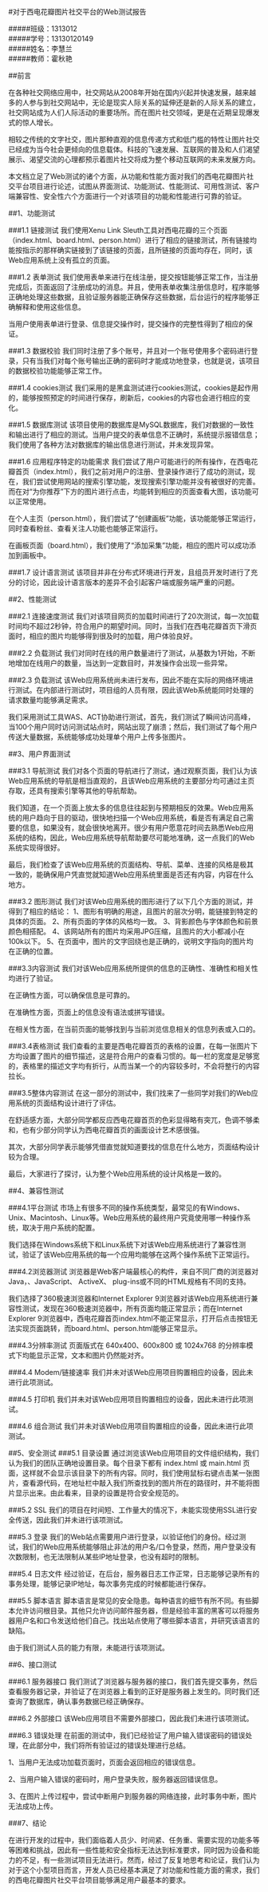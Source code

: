 #对于西电花瓣图片社交平台的Web测试报告

#####班级：1313012            
#####学号：13130120149        
#####姓名：李慧兰             
#####教师：霍秋艳             

##前言

在各种社交网络应用中，社交网站从2008年开始在国内兴起并快速发展，越来越多的人参与到社交网站中，无论是现实人际关系的延伸还是新的人际关系的建立，社交网站成为人们人际活动的重要场所。而在图片社交领域，更是在近期呈现爆发式的惊人增长。

相较之传统的文字社交，图片那种直观的信息传递方式和低门槛的特性让图片社交已经成为当今社会更倾向的信息载体。科技的飞速发展、互联网的普及和人们渴望展示、渴望交流的心理都预示着图片社交将成为整个移动互联网的未来发展方向。

本文档立足了Web测试的诸个方面，从功能和性能方面对我们的西电花瓣图片社交平台项目进行论述，试图从界面测试、功能测试、性能测试、可用性测试、客户端兼容性、安全性六个方面进行一个对该项目的功能和性能进行可靠的验证。

##1、功能测试

###1.1 链接测试
我们使用Xenu Link Sleuth工具对西电花瓣的三个页面（index.html、board.html、person.html）进行了相应的链接测试，所有链接均能按指示的那样确实链接到了该链接的页面，且所链接的页面均存在，同时，该Web应用系统上没有孤立的页面。

###1.2 表单测试
我们使用表单来进行在线注册，提交按钮能够正常工作，当注册完成后，页面返回了注册成功的消息。并且，使用表单收集注册信息时，程序能够正确地处理这些数据，且验证服务器能正确保存这些数据，后台运行的程序能够正确解释和使用这些信息。

当用户使用表单进行登录、信息提交操作时，提交操作的完整性得到了相应的保证。

###1.3 数据校验
我们同时注册了多个账号，并且对一个账号使用多个密码进行登录，只有当我们对每个账号输出正确的密码时才能成功地登录，也就是说，该项目的数据校验功能能够正常工作。

###1.4 cookies测试
我们采用的是黑盒测试进行cookies测试，cookies是起作用的，能够按照预定的时间进行保存，刷新后，cookies的内容也会进行相应的变化。

###1.5 数据库测试
该项目使用的数据库是MySQL数据库，我们对数据的一致性和输出进行了相应的测试。当用户提交的表单信息不正确时，系统提示报错信息；我们使用了各种方法对数据库的输出信息进行测试，并未发现异常。

###1.6 应用程序特定的功能需求
我们尝试了用户可能进行的所有操作，在西电花瓣首页（index.html），我们之前对用户的注册、登录操作进行了成功的测试，现在，我们尝试使用网站的搜索引擎功能，发现搜索引擎功能并没有被很好的完善。而在对“为你推荐”下方的图片进行点击，均能转到相应的页面查看大图，该功能可以正常使用。

在个人主页（person.html），我们尝试了“创建画板”功能，该功能能够正常运行，同时查看粉丝、查看关注人功能也能够正常运行。

在画板页面（board.html），我们使用了“添加采集”功能，相应的图片可以成功添加到画板中。

###1.7 设计语言测试
该项目并非在分布式环境进行开发，且组员开发时进行了充分的讨论，因此设计语言版本的差异不会引起客户端或服务端严重的问题。

##2、性能测试

###2.1 连接速度测试
我们对该项目网页的加载时间进行了20次测试，每一次加载时间均不超过2秒钟，符合用户的期望时间。同时，当我们在西电花瓣首页下滑页面时，相应的图片均能够得到很及时的加载，用户体验良好。

###2.2 负载测试
我们对同时在线的用户数量进行了测试，从基数为1开始，不断地增加在线用户的数量，当达到一定数目时，并发操作会出现一些异常。

###2.3 负载测试
该Web应用系统尚未进行发布，因此不能在实际的网络环境进行测试。在内部进行测试时，项目组的人员有限，因此该Web系统能同时处理的请求数量均能够满足需求。

我们采用测试工具WAS、ACT协助进行测试，首先，我们测试了瞬间访问高峰，当100个用户同时访问测试站点时，网站出现了崩溃；然后，我们测试了每个用户传送大量数据，系统能够成功处理单个用户上传多张图片。

##3、用户界面测试

###3.1 导航测试
我们对各个页面的导航进行了测试，通过观察页面，我们认为该Web应用系统的导航是相当直观的，且该Web应用系统的主要部分均可通过主页存取，还具有搜索引擎等其他的导航帮助。

我们知道，在一个页面上放太多的信息往往起到与预期相反的效果。Web应用系统的用户趋向于目的驱动，很快地扫描一个Web应用系统，看是否有满足自己需要的信息，如果没有，就会很快地离开。很少有用户愿意花时间去熟悉Web应用系统的结构，因此，Web应用系统导航帮助要尽可能地准确，这一点我们的Web系统实现得很好。

最后，我们检查了该Web应用系统的页面结构、导航、菜单、连接的风格是极其一致的，能确保用户凭直觉就知道Web应用系统里面是否还有内容，内容在什么地方。

###3.2 图形测试
我们对该Web应用系统的图形进行了以下几个方面的测试，并得到了相应的结论：
1、图形有明确的用途，且图片的层次分明，能链接到特定的具体的页面。
2、所有页面的字体的风格均一致。
3、背影颜色与字体颜色和前景颜色相搭配。
4、该网站所有的图片均采用JPG压缩，且图片的大小都减小在100k以下。
5、在页面中，图片的文字回绕也是正确的，说明文字指向的图片均在正确的位置。

###3.3内容测试
我们对该Web应用系统所提供的信息的正确性、准确性和相关性均进行了验证。

在正确性方面，可以确保信息是可靠的。

在准确性方面，页面上的信息没有语法或拼写错误。

在相关性方面，在当前页面的能够找到与当前浏览信息相关的信息列表或入口的。

###3.4表格测试
我们查看的主要是西电花瓣首页的表格的设置，在每一张图片下方均设置了图片的细节描述，这是符合用户的查看习惯的。每一栏的宽度是足够宽的，表格里的描述文字均有折行，从而当某一个的内容较多时，不会将整行的内容拉长。

###3.5整体内容测试
在这一部分的测试中，我们找来了一些同学对我们的Web应用系统的页面结构设计进行了评估。

在舒适感方面，大部分同学都反应西电花瓣首页的色彩显得略有突兀，色调不够柔和，也有少部分同学认为西电花瓣首页的画面设计艺术感很强。

其次，大部分同学表示能够凭借直觉就知道要找的信息在什么地方，页面结构设计较为合理。

最后，大家进行了探讨，认为整个Web应用系统的设计风格是一致的。

##4、兼容性测试

###4.1平台测试
市场上有很多不同的操作系统类型，最常见的有Windows、Unix、Macintosh、Linux等。Web应用系统的最终用户究竟使用哪一种操作系统，取决于用户系统的配置。

我们选择在Windows系统下和Linux系统下对该Web应用系统进行了兼容性测试，验证了该Web应用系统的每一个应用均能够在这两个操作系统下正常运行。

###4.2浏览器测试
浏览器是Web客户端最核心的构件，来自不同厂商的浏览器对Java，、JavaScript、 ActiveX、 plug-ins或不同的HTML规格有不同的支持。

我们选择了360极速浏览器和Internet Explorer 9浏览器对该Web应用系统进行兼容性测试，发现在360极速浏览器中，所有页面均能正常显示；而在Internet Explorer 9浏览器中，西电花瓣首页index.html不能正常显示，打开后点击按钮无法实现页面跳转，而board.html、person.html能够正常显示。

###4.3分辨率测试
页面版式在 640x400、600x800 或 1024x768 的分辨率模式下均能显示正常，文本和图片仍然能对齐。

###4.4 Modem/链接速率
我们并未对该Web应用项目购置相应的设备，因此未进行此项测试。

###4.5 打印机
我们并未对该Web应用项目购置相应的设备，因此未进行此项测试。

###4.6 组合测试
我们并未对该Web应用项目购置相应的设备，因此未进行此项测试。

##5、安全测试
###5.1 目录设置
通过浏览该Web应用项目的文件组织结构，我们认为我们的团队正确地设置目录。每个目录下都有 index.html 或 main.html 页面，这样就不会显示该目录下的所有内容。同时，我们使用鼠标右键点击某一张图片，查看源代码，在地址栏中敲入我们所查找到的图片所在的路径时，并不能将图片显示出来。由此看来，目录的设置是符合安全规范的。

###5.2 SSL
我们的项目在时间短、工作量大的情况下，未能实现使用SSL进行安全传送，因此我们并未进行该项测试。

###5.3 登录
我们的Web站点需要用户进行登录，以验证他们的身份。经过测试，我们的Web应用系统能够阻止非法的用户名/口令登录，然而，用户登录没有次数限制，也无法限制从某些IP地址登录，也没有超时的限制。

###5.4 日志文件
经过验证，在后台，服务器日志工作正常，日志能够记录所有的事务处理，能够记录IP地址，每次事务完成的时候都能进行保存。

###5.5 脚本语言
脚本语言是常见的安全隐患。每种语言的细节有所不同。有些脚本允许访问根目录。其他只允许访问邮件服务器，但是经验丰富的黑客可以将服务器用户名和口令发送给他们自己。找出站点使用了哪些脚本语言，并研究该语言的缺陷。

由于我们测试人员的能力有限，未能进行该项测试。

##6、接口测试

###6.1 服务器接口
我们测试了浏览器与服务器的接口，我们首先提交事务，然后查看服务器记录，并验证了在浏览器上看到的正好是服务器上发生的。同时我们还查询了数据库，确认事务数据已经正确保存。

###6.2 外部接口
该Web应用项目不需要外部接口，因此我们未进行该项测试。

###6.3 错误处理
在前面的测试中，我们已经验证了用户输入错误密码的错误处理，在此部分中，我们将所有验证过的错误处理进行总结。

1、当用户无法成功加载页面时，页面会返回相应的错误信息。

2、当用户输入错误的密码时，用户登录失败，服务器返回错误信息。

3、在图片上传过程中，尝试中断用户到服务器的网络连接，此时事务中断，图片无法成功上传。

###7、结论

在进行开发的过程中，我们面临着人员少、时间紧、任务重、需要实现的功能多等等困难和挑战，因此有一些性能和安全指标无法达到标准要求，同时因为设备和能力的不足，有一些测试项目无法进行。然而，经过了反复地思考和论证，我们认为对于这个小型项目而言，开发人员已经基本满足了对功能和性能方面的需求，我们的西电花瓣图片社交平台项目能够满足用户最基本的要求。
